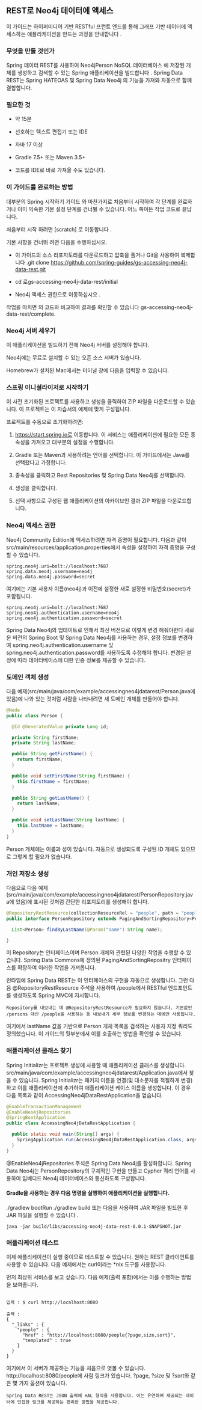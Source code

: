 ## REST로 Neo4j 데이터에 액세스
이 가이드는 하이퍼미디어 기반 RESTful 프런트 엔드를 통해 그래프 기반 데이터에 액세스하는 애플리케이션을 만드는 과정을 안내합니다 .

### 무엇을 만들 것인가
Spring 데이터 REST를 사용하여 Neo4jPerson NoSQL 데이터베이스 에 저장된 개체를 생성하고 검색할 수 있는 Spring 애플리케이션을 빌드합니다 . Spring Data REST는 Spring HATEOAS 및 Spring Data Neo4j 의 기능을 가져와 자동으로 함께 결합합니다.

### 필요한 것
* 약 15분

* 선호하는 텍스트 편집기 또는 IDE

* 자바 17 이상

* Gradle 7.5+ 또는 Maven 3.5+

* 코드를 IDE로 바로 가져올 수도 있습니다.

### 이 가이드를 완료하는 방법
대부분의 Spring 시작하기 가이드 와 마찬가지로 처음부터 시작하여 각 단계를 완료하거나 이미 익숙한 기본 설정 단계를 건너뛸 수 있습니다. 어느 쪽이든 작업 코드로 끝납니다.

처음부터 시작 하려면 [scratch] 로 이동합니다 .

기본 사항을 건너뛰 려면 다음을 수행하십시오.

* 이 가이드의 소스 리포지토리를 다운로드하고 압축을 풀거나 Git을 사용하여 복제합니다 .git clone https://github.com/spring-guides/gs-accessing-neo4j-data-rest.git

* cd 로gs-accessing-neo4j-data-rest/initial

* Neo4j 액세스 권한으로 이동하십시오 .

작업을 마치면 의 코드와 비교하여 결과를 확인할 수 있습니다 gs-accessing-neo4j-data-rest/complete.

### Neo4j 서버 세우기
이 애플리케이션을 빌드하기 전에 Neo4j 서버를 설정해야 합니다.

Neo4j에는 무료로 설치할 수 있는 오픈 소스 서버가 있습니다.

Homebrew가 설치된 Mac에서는 터미널 창에 다음을 입력할 수 있습니다.

### 스프링 이니셜라이저로 시작하기
이 사전 초기화된 프로젝트를 사용하고 생성을 클릭하여 ZIP 파일을 다운로드할 수 있습니다. 이 프로젝트는 이 자습서의 예제에 맞게 구성됩니다.

프로젝트를 수동으로 초기화하려면:

1. https://start.spring.io로 이동합니다. 이 서비스는 애플리케이션에 필요한 모든 종속성을 가져오고 대부분의 설정을 수행합니다.

2. Gradle 또는 Maven과 사용하려는 언어를 선택합니다. 이 가이드에서는 Java를 선택했다고 가정합니다.

3. 종속성을 클릭하고 Rest Repositories 및 Spring Data Neo4j를 선택합니다.

4. 생성을 클릭합니다.

5. 선택 사항으로 구성된 웹 애플리케이션의 아카이브인 결과 ZIP 파일을 다운로드합니다.

### Neo4j 액세스 권한
Neo4j Community Edition에 액세스하려면 자격 증명이 필요합니다. 다음과 같이 src/main/resources/application.properties에서 속성을 설정하여 자격 증명을 구성할 수 있습니다.

```properties
spring.neo4j.uri=bolt://localhost:7687
spring.data.neo4j.username=neo4j
spring.data.neo4j.password=secret
```
여기에는 기본 사용자 이름(neo4j)과 이전에 설정한 새로 설정한 비밀번호(secret)가 포함됩니다.

```properties
spring.neo4j.uri=bolt://localhost:7687
spring.neo4j.authentication.username=neo4j
spring.neo4j.authentication.password=secret
```
Spring Data Neo4j의 업데이트로 인해서 최신 버전으로 이렇게 변경 해줘야한다
새로운 버전의 Spring Boot 및 Spring Data Neo4j를 사용하는 경우, 설정 정보를 변경하여 spring.neo4j.authentication.username 및 spring.neo4j.authentication.password를 사용하도록 수정해야 합니다. 변경된 설정에 따라 데이터베이스에 대한 인증 정보를 제공할 수 있습니다.

### 도메인 객체 생성
다음 예제(src/main/java/com/example/accessingneo4jdatarest/Person.java에 있음)에 나와 있는 것처럼 사람을 나타내려면 새 도메인 개체를 만들어야 합니다.
```java
@Node
public class Person {

  @Id @GeneratedValue private Long id;

  private String firstName;
  private String lastName;

  public String getFirstName() {
    return firstName;
  }

  public void setFirstName(String firstName) {
    this.firstName = firstName;
  }

  public String getLastName() {
    return lastName;
  }

  public void setLastName(String lastName) {
    this.lastName = lastName;
  }
}
```

Person 개체에는 이름과 성이 있습니다. 자동으로 생성되도록 구성된 ID 개체도 있으므로 그렇게 할 필요가 없습니다.


### 개인 저장소 생성
다음으로 다음 예제(src/main/java/com/example/accessingneo4jdatarest/PersonRepository.java에 있음)에 표시된 것처럼 간단한 리포지토리를 생성해야 합니다.

```java
@RepositoryRestResource(collectionResourceRel = "people", path = "people")
public interface PersonRepository extends PagingAndSortingRepository<Person, Long>, CrudRepository<Person, Long> {

  List<Person> findByLastName(@Param("name") String name);

}
```

이 Repository는 인터페이스이며 Person 개체와 관련된 다양한 작업을 수행할 수 있습니다. Spring Data Commons에 정의된 PagingAndSortingRepositry 인터페이스를 확장하여 이러한 작업을 가져옵니다.

런타임에 Spring Data REST는 이 인터페이스의 구현을 자동으로 생성합니다. 그런 다음 @RepositoryRestResource 주석을 사용하여 /people에서 RESTful 엔드포인트를 생성하도록 Spring MVC에 지시합니다.

```
Repository를 내보내는 데 @RepositoryRestResource가 필요하지 않습니다. 기본값인 /persons 대신 /people을 사용하는 등 내보내기 세부 정보를 변경하는 데에만 사용됩니다.
```

여기에서 lastName 값을 기반으로 Person 개체 목록을 검색하는 사용자 지정 쿼리도 정의했습니다. 이 가이드의 뒷부분에서 이를 호출하는 방법을 확인할 수 있습니다.

### 애플리케이션 클래스 찾기
Spring Initializr는 프로젝트 생성에 사용할 때 애플리케이션 클래스를 생성합니다. 
src/main/java/com/example/accessingneo4jdatarest/Application.java에서 찾을 수 있습니다. Spring Initializr는 패키지 이름을 연결(및 대소문자를 적절하게 변경)하고 이를 애플리케이션에 추가하여 애플리케이션 케이스 이름을 생성합니다. 이 경우 다음 목록과 같이 AccessingNeo4jDataRestApplication을 얻습니다.

```java
@EnableTransactionManagement
@EnableNeo4jRepositories
@SpringBootApplication
public class AccessingNeo4jDataRestApplication {

  public static void main(String[] args) {
    SpringApplication.run(AccessingNeo4jDataRestApplication.class, args);
  }
}
```

@EnableNeo4jRepositories 주석은 Spring Data Neo4j를 활성화합니다. Spring Data Neo4j는 PersonRepository의 구체적인 구현을 만들고 Cypher 쿼리 언어를 사용하여 임베디드 Neo4j 데이터베이스와 통신하도록 구성합니다.

#### Gradle을 사용하는 경우 다음 명령을 실행하여 애플리케이션을 실행합니다.
./gradlew bootRun ./gradlew build 또는 다음을 사용하여 JAR 파일을 빌드한 후 JAR 파일을 실행할 수 있습니다 .
```
java -jar build/libs/accessing-neo4j-data-rest-0.0.1-SNAPSHOT.jar
```

### 애플리케이션 테스트
이제 애플리케이션이 실행 중이므로 테스트할 수 있습니다. 원하는 REST 클라이언트를 사용할 수 있습니다. 다음 예제에서는 curl이라는 *nix 도구를 사용합니다.

먼저 최상위 서비스를 보고 싶습니다. 다음 예제(출력 포함)에서는 이를 수행하는 방법을 보여줍니다.

```

입력 : $ curl http://localhost:8080

출력 : 
{
  "_links" : {
    "people" : {
      "href" : "http://localhost:8080/people{?page,size,sort}",
      "templated" : true
    }
  }
}
```

여기에서 이 서버가 제공하는 기능을 처음으로 엿볼 수 있습니다. http://localhost:8080/people에 사람 링크가 있습니다. ?page, ?size 및 ?sort와 같은 몇 가지 옵션이 있습니다.

```
Spring Data REST는 JSON 출력에 HAL 형식을 사용합니다. 이는 유연하며 제공되는 데이터에 인접한 링크를 제공하는 편리한 방법을 제공합니다.
```
